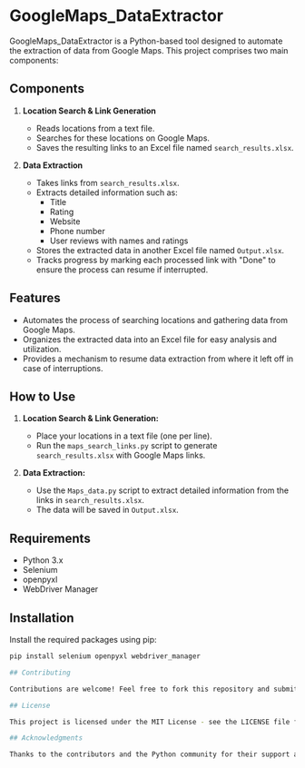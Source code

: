 # GoogleMaps_DataExtractor

GoogleMaps_DataExtractor is a Python-based tool designed to automate the extraction of data from Google Maps. This project comprises two main components:

## Components

1. **Location Search & Link Generation**
    - Reads locations from a text file.
    - Searches for these locations on Google Maps.
    - Saves the resulting links to an Excel file named `search_results.xlsx`.

2. **Data Extraction**
    - Takes links from `search_results.xlsx`.
    - Extracts detailed information such as:
        - Title
        - Rating
        - Website
        - Phone number
        - User reviews with names and ratings
    - Stores the extracted data in another Excel file named `Output.xlsx`.
    - Tracks progress by marking each processed link with "Done" to ensure the process can resume if interrupted.

## Features

- Automates the process of searching locations and gathering data from Google Maps.
- Organizes the extracted data into an Excel file for easy analysis and utilization.
- Provides a mechanism to resume data extraction from where it left off in case of interruptions.

## How to Use

1. **Location Search & Link Generation:**
    - Place your locations in a text file (one per line).
    - Run the `maps_search_links.py` script to generate `search_results.xlsx` with Google Maps links.

2. **Data Extraction:**
    - Use the `Maps_data.py` script to extract detailed information from the links in `search_results.xlsx`.
    - The data will be saved in `Output.xlsx`.

## Requirements

- Python 3.x
- Selenium
- openpyxl
- WebDriver Manager

## Installation

Install the required packages using pip:
```bash
pip install selenium openpyxl webdriver_manager

## Contributing

Contributions are welcome! Feel free to fork this repository and submit pull requests.

## License

This project is licensed under the MIT License - see the LICENSE file for details.

## Acknowledgments

Thanks to the contributors and the Python community for their support and resources.

